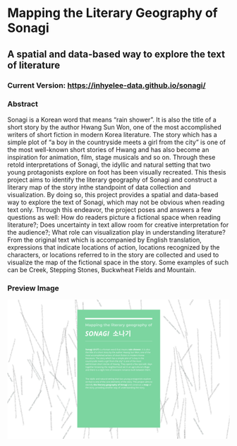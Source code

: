 # Mapping the Literary Geography of Sonagi
## A spatial and data-based way to explore the text of literature

### Current Version: https://inhyelee-data.github.io/sonagi/

### Abstract
Sonagi is a Korean word that means “rain shower”. It is also the title of a short story by the author Hwang Sun Won, one of the most accomplished writers of short fiction in modern Korea literature. The story which has a simple plot of “a boy in the countryside meets a girl from the city” is one of the most well-known short stories of Hwang and has also become an inspiration for animation, film, stage musicals and so on. Through these retold interpretations of Sonagi, the idyllic and natural setting that two young protagonists explore on foot has been visually recreated. This thesis project aims to identify the literary geography of Sonagi and construct a literary map of the story inthe standpoint of data collection and visualization. By doing so, this project provides a spatial and data-based way to explore the text of Sonagi, which may not be obvious when reading text only. Through this endeavor, the project poses and answers a few questions as well: How do readers picture a fictional space when reading literature?; Does uncertainty in text allow room for creative interpretation for the audience?; What role can visualization play in understanding literature? From the original text which is accompanied by English translation, expressions that indicate locations of action, locations recognized by the characters, or locations referred to in the story are collected and used to visualize the map of the fictional space in the story. Some examples of such can be Creek, Stepping Stones, Buckwheat Fields and Mountain. 

### Preview Image
<img src="https://github.com/InhyeLee-Data/thesis-2021/blob/main/preview.png" width=650px>

